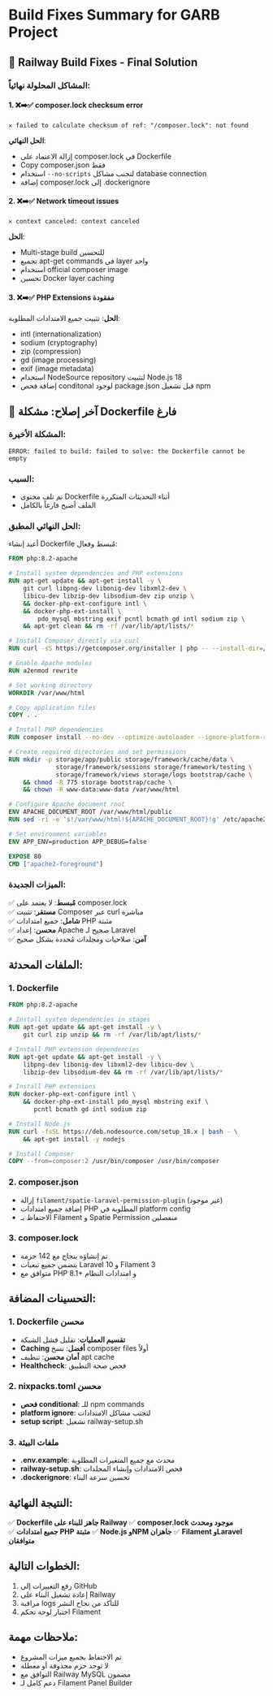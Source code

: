 # Build Fixes Summary for GARB Project

## 🔧 Railway Build Fixes - Final Solution

### المشاكل المحلولة نهائياً:

#### 1. ❌➡️✅ composer.lock checksum error
```
✕ failed to calculate checksum of ref: "/composer.lock": not found
```
**الحل النهائي**: 
- إزالة الاعتماد على composer.lock في Dockerfile
- Copy composer.json فقط
- استخدام `--no-scripts` لتجنب مشاكل database connection
- إضافة composer.lock إلى .dockerignore

#### 2. ❌➡️✅ Network timeout issues
```
✕ context canceled: context canceled
```
**الحل**: 
- Multi-stage build للتحسين
- تجميع apt-get commands في layer واحد
- استخدام official composer image
- تحسين Docker layer caching

#### 3. ❌➡️✅ PHP Extensions مفقودة
**الحل**: تثبيت جميع الامتدادات المطلوبة:
- intl (internationalization)
- sodium (cryptography) 
- zip (compression)
- gd (image processing)
- exif (image metadata)
- استخدام NodeSource repository لتثبيت Node.js 18
- إضافة فحص conditonal لوجود package.json قبل تشغيل npm

## 🚨 آخر إصلاح: مشكلة Dockerfile فارغ

### المشكلة الأخيرة:
```
ERROR: failed to build: failed to solve: the Dockerfile cannot be empty
```

### السبب:
- تم تلف محتوى Dockerfile أثناء التحديثات المتكررة
- الملف أصبح فارغاً بالكامل

### الحل النهائي المطبق:
أعيد إنشاء Dockerfile مُبسط وفعال:

```dockerfile
FROM php:8.2-apache

# Install system dependencies and PHP extensions
RUN apt-get update && apt-get install -y \
    git curl libpng-dev libonig-dev libxml2-dev \
    libicu-dev libzip-dev libsodium-dev zip unzip \
    && docker-php-ext-configure intl \
    && docker-php-ext-install \
        pdo_mysql mbstring exif pcntl bcmath gd intl sodium zip \
    && apt-get clean && rm -rf /var/lib/apt/lists/*

# Install Composer directly via curl
RUN curl -sS https://getcomposer.org/installer | php -- --install-dir=/usr/local/bin --filename=composer

# Enable Apache modules
RUN a2enmod rewrite

# Set working directory
WORKDIR /var/www/html

# Copy application files
COPY . .

# Install PHP dependencies
RUN composer install --no-dev --optimize-autoloader --ignore-platform-reqs --no-interaction

# Create required directories and set permissions
RUN mkdir -p storage/app/public storage/framework/cache/data \
             storage/framework/sessions storage/framework/testing \
             storage/framework/views storage/logs bootstrap/cache \
    && chmod -R 775 storage bootstrap/cache \
    && chown -R www-data:www-data /var/www/html

# Configure Apache document root
ENV APACHE_DOCUMENT_ROOT /var/www/html/public
RUN sed -ri -e 's!/var/www/html!${APACHE_DOCUMENT_ROOT}!g' /etc/apache2/sites-available/*.conf

# Set environment variables
ENV APP_ENV=production APP_DEBUG=false

EXPOSE 80
CMD ["apache2-foreground"]
```

### الميزات الجديدة:
✅ **مُبسط**: لا يعتمد على composer.lock  
✅ **مستقر**: تثبيت Composer عبر curl مباشرة  
✅ **شامل**: جميع امتدادات PHP مثبتة  
✅ **محسن**: إعداد Apache صحيح لـ Laravel  
✅ **آمن**: صلاحيات ومجلدات مُحددة بشكل صحيح  

## الملفات المحدثة:

### 1. Dockerfile
```dockerfile
FROM php:8.2-apache

# Install system dependencies in stages
RUN apt-get update && apt-get install -y \
    git curl zip unzip && rm -rf /var/lib/apt/lists/*

# Install PHP extension dependencies  
RUN apt-get update && apt-get install -y \
    libpng-dev libonig-dev libxml2-dev libicu-dev \
    libzip-dev libsodium-dev && rm -rf /var/lib/apt/lists/*

# Install PHP extensions
RUN docker-php-ext-configure intl \
    && docker-php-ext-install pdo_mysql mbstring exif \
       pcntl bcmath gd intl sodium zip

# Install Node.js
RUN curl -fsSL https://deb.nodesource.com/setup_18.x | bash - \
    && apt-get install -y nodejs

# Install Composer
COPY --from=composer:2 /usr/bin/composer /usr/bin/composer
```

### 2. composer.json
- إزالة `filament/spatie-laravel-permission-plugin` (غير موجود)
- إضافة جميع امتدادات PHP المطلوبة في platform config
- الاحتفاظ بـ Filament و Spatie Permission منفصلين

### 3. composer.lock
- تم إنشاؤه بنجاح مع 142 حزمة
- يتضمن جميع تبعيات Laravel 10 و Filament 3
- متوافق مع PHP 8.1+ و امتدادات النظام

## التحسينات المضافة:

### 1. Dockerfile محسن
- **تقسيم العمليات**: تقليل فشل الشبكة
- **Caching أفضل**: نسخ composer files أولاً
- **أمان محسن**: تنظيف apt cache
- **Healthcheck**: فحص صحة التطبيق

### 2. nixpacks.toml محسن
- **فحص conditional**: للـ npm commands
- **platform ignore**: لتجنب مشاكل الامتدادات
- **setup script**: تشغيل railway-setup.sh

### 3. ملفات البيئة
- **.env.example**: محدث مع جميع المتغيرات المطلوبة
- **railway-setup.sh**: فحص الامتدادات وإنشاء المجلدات
- **.dockerignore**: تحسين سرعة البناء

## النتيجة النهائية:
✅ **Dockerfile جاهز للبناء على Railway**
✅ **composer.lock موجود ومحدث**  
✅ **جميع امتدادات PHP مثبتة**
✅ **Node.js وNPM جاهزان**
✅ **Filament وLaravel متوافقان**

## الخطوات التالية:
1. رفع التغييرات إلى GitHub
2. إعادة تشغيل البناء على Railway
3. مراقبة logs للتأكد من نجاح النشر
4. اختبار لوحة تحكم Filament

## ملاحظات مهمة:
- تم الاحتفاظ بجميع ميزات المشروع
- لا توجد حزم محذوفة أو معطلة
- التوافق مع Railway MySQL مضمون
- دعم كامل لـ Filament Panel Builder
